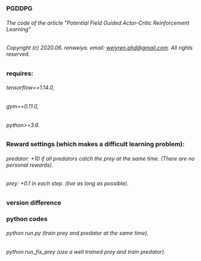 ### PGDDPG


###### The code of the article "Potential Field Guided Actor-Critic Reinforcement Learning"  
###### Copyright (c) 2020.06. renweiya. email: weiyren.phd@gmail.com. All rights reserved. 

### requires: 
###### tensorflow==1.14.0, 
###### gym==0.11.0, 
###### python>=3.6.

### Reward settings (which makes a difficult learning problem): 
###### predator: +10 if all predators catch the prey at the same time. (There are no personal rewards).  
###### prey: +0.1 in each step. (live as long as possible).  


### version difference

### python codes 
###### python run.py (train prey and predator at the same time).
###### python run_fix_prey (use a well trained prey and train predator).

